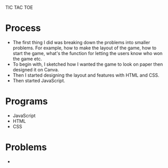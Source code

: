 TIC TAC TOE

# Process 
- The first thing I did was breaking down the problems into smaller problems. For example, how to make the layout of the game, how to start the game, what's the function for letting the users know who won the game etc. 
- To begin with, I sketched how I wanted the game to look on paper then designed it on Canva. 
- Then I started designing the layout and features with HTML and CSS.
- Then started JavaScript. 
# Programs 
- JavaScript 
- HTML 
- CSS
# Problems 
- 

